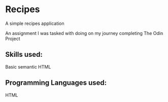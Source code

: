 # Recipes
A simple recipes application

An assignment I was tasked with doing on my journey completing The Odin Project

## Skills used:
Basic semantic HTML

## Programming Languages used:
HTML